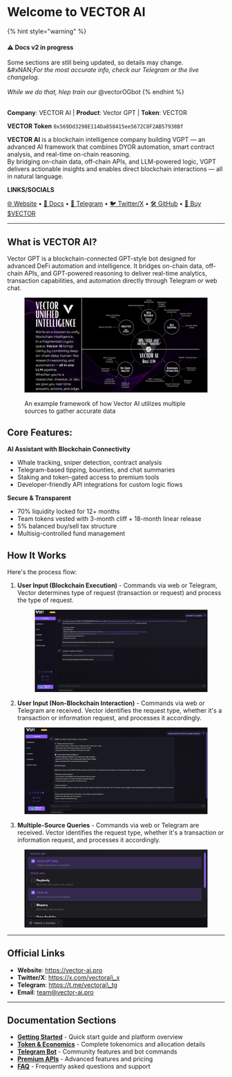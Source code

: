 # Welcome to VECTOR AI

{% hint style="warning" %}
#### ⚠️ Docs v2 in progress

Some sections are still being updated, so details may change.\
&#xNAN;_&#x46;or the most accurate info, check our Telegram or the live changelog._\
\
_While we do that, hlep train our_ @vectorOGbot
{% endhint %}

\
**Company**: VECTOR AI | **Product**: Vector GPT | **Token**: VECTOR

**VECTOR Token** `0x569Dd3298E114Da858415ee5672C8F2AB57938Bf`

**VECTOR AI** is a blockchain intelligence company building VGPT — an advanced AI framework that combines DYOR automation, smart contract analysis, and real-time on-chain reasoning.\
By bridging on-chain data, off-chain APIs, and LLM-powered logic, VGPT delivers actionable insights and enables direct blockchain interactions — all in natural language.

**LINKS/SOCIALS**

[🌐 Website](https://vector-ai.pro) • [📄 Docs](https://docs.vector-ai.pro) • [💬 Telegram](https://t.me/vectorai_tg) • [🐦 Twitter/X](https://x.com/vectorai_x) • [🛠 GitHub](https://github.com/vectoraidev) • [🧠 Buy $VECTOR](https://app.uniswap.org/swap?outputCurrency=0x569Dd3298E114Da858415ee5672C8F2AB57938Bf\&chain=ethereum)

***

## **What is VECTOR AI?**

Vector GPT is a blockchain-connected GPT-style bot designed for advanced DeFi automation and intelligence. It bridges on-chain data, off-chain APIs, and GPT-powered reasoning to deliver real-time analytics, transaction capabilities, and automation directly through Telegram or web chat.

<figure><img src=".gitbook/assets/Screenshot 2025-05-28 223013.png" alt=""><figcaption><p>An example framework of how Vector AI utilizes multiple sources to gather accurate data</p></figcaption></figure>

## Core Features:

**AI Assistant with Blockchain Connectivity**

* Whale tracking, sniper detection, contract analysis
* Telegram-based tipping, bounties, and chat summaries
* Staking and token-gated access to premium tools
* Developer-friendly API integrations for custom logic flows

**Secure & Transparent**

* 70% liquidity locked for 12+ months
* Team tokens vested with 3-month cliff + 18-month linear release
* 5% balanced buy/sell tax structure
* Multisig-controlled fund management

## How It Works

Here's the process flow:

1.  **User Input (Blockchain Execution)** - Commands via web or Telegram, Vector determines type of request (transaction or request) and process the type of request.

    <figure><img src=".gitbook/assets/image.png" alt=""><figcaption></figcaption></figure>
2. **User Input (Non-Blockchain Interaction)** - Commands via web or Telegram are received. Vector identifies the request type, whether it's a transaction or information request, and processes it accordingly.

<figure><img src=".gitbook/assets/Screenshot 2025-05-25 154803.png" alt=""><figcaption></figcaption></figure>

3. **Multiple-Source Queries** - Commands via web or Telegram are received. Vector identifies the request type, whether it's a transaction or information request, and processes it accordingly.

<figure><img src=".gitbook/assets/modelselector.png" alt=""><figcaption></figcaption></figure>

***

## Official Links

* **Website**: https://vector-ai.pro
* **Twitter/X**: https://x.com/vectorai\_x
* **Telegram**: https://t.me/vectorai\_tg
* **Email**: team@vector-ai.pro

***

## Documentation Sections

* [**Getting Started**](getting-started/overview/) - Quick start guide and platform overview
* [**Token & Economics**](broken-reference) - Complete tokenomics and allocation details
* [**Telegram Bot**](vector-bot-telegram/telegram-bot.md) - Community features and bot commands
* [**Premium APIs**](premium-apis/premium-apis.md) - Advanced features and pricing
* [**FAQ**](faq.md) - Frequently asked questions and support
